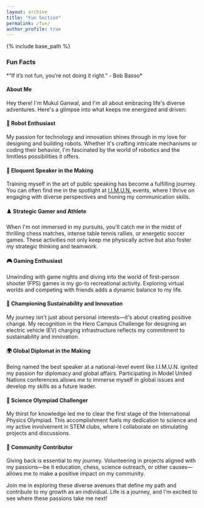 ```yaml
---
layout: archive
title: "Fun Section"
permalink: /fun/
author_profile: true
---
```

{% include base_path %}

<p><h3><span style="text-align:left; display:inline-block; width:50%;">Fun Facts</span></h3></p>
*“If it’s not fun, you’re not doing it right.” - Bob Basso*

#### About Me

Hey there! I'm Mukul Ganwal, and I'm all about embracing life's diverse adventures. Here's a glimpse into what keeps me energized and driven:

#### 🦾 Robot Enthusiast

My passion for technology and innovation shines through in my love for designing and building robots. Whether it's crafting intricate mechanisms or coding their behavior, I'm fascinated by the world of robotics and the limitless possibilities it offers.

#### 📢 Eloquent Speaker in the Making

Training myself in the art of public speaking has become a fulfilling journey. You can often find me in the spotlight at [I.I.M.U.N.](https://new.iimun.in/) events, where I thrive on engaging with diverse perspectives and honing my communication skills.

#### ♟️ Strategic Gamer and Athlete

When I'm not immersed in my pursuits, you'll catch me in the midst of thrilling chess matches, intense table tennis rallies, or energetic soccer games. These activities not only keep me physically active but also foster my strategic thinking and teamwork.

#### 🎮 Gaming Enthusiast

Unwinding with game nights and diving into the world of first-person shooter (FPS) games is my go-to recreational activity. Exploring virtual worlds and competing with friends adds a dynamic balance to my life.

#### 🌱 Championing Sustainability and Innovation

My journey isn't just about personal interests—it's about creating positive change. My recognition in the Hero Campus Challenge for designing an electric vehicle (EV) charging infrastructure reflects my commitment to sustainability and innovation.

#### 🌍 Global Diplomat in the Making

Being named the best speaker at a national-level event like I.I.M.U.N. ignited my passion for diplomacy and global affairs. Participating in Model United Nations conferences allows me to immerse myself in global issues and develop my skills as a future leader.

#### 🧠 Science Olympiad Challenger

My thirst for knowledge led me to clear the first stage of the International Physics Olympiad. This accomplishment fuels my dedication to science and my active involvement in STEM clubs, where I collaborate on stimulating projects and discussions.

#### 🤝 Community Contributor

Giving back is essential to my journey. Volunteering in projects aligned with my passions—be it education, chess, science outreach, or other causes—allows me to make a positive impact on my community.

Join me in exploring these diverse avenues that define my path and contribute to my growth as an individual. Life is a journey, and I'm excited to see where these passions take me next!
